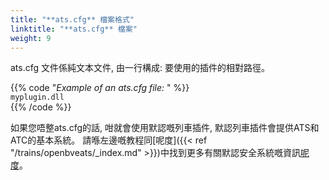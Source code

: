 ```yaml
---
title: "**ats.cfg** 檔案格式"
linktitle: "**ats.cfg** 檔案"
weight: 9
---
```


ats.cfg 文件係純文本文件, 由一行構成: 要使用的插件的相對路徑。

{{% code "*Example of an ats.cfg file:* " %}}  
`myplugin.dll`  
{{% /code %}}  

如果您唔整ats.cfg的話, 咁就會使用默認嘅列車插件, 默認列車插件會提供ATS和ATC的基本系統。 請喺左邊嘅教程同[呢度]({{< ref "/trains/openbveats/_index.md" >}})中找到更多有關默認安全系統嘅資訊[呢度](https://openbve-project.net/play-japanese/)。